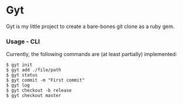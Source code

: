 Gyt
===

Gyt is my little project to create a bare-bones git clone as a ruby gem.

### Usage - CLI

Currently, the following commands are (at least partially) implemented:

```
$ gyt init
$ gyt add ./file/path
$ gyt status
$ gyt commit -m "First commit"
$ gyt log
$ gyt checkout -b release
$ gyt checkout master
```
